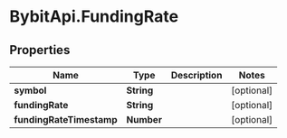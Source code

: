 # BybitApi.FundingRate

## Properties
Name | Type | Description | Notes
------------ | ------------- | ------------- | -------------
**symbol** | **String** |  | [optional] 
**fundingRate** | **String** |  | [optional] 
**fundingRateTimestamp** | **Number** |  | [optional] 


